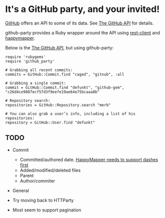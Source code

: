 # It's a GitHub party, and your invited!

[GitHub](http://github.com) offers an API to some of its data. See [The GitHub API](http://github.com/guides/the-github-api) for details.

github-party provides a Ruby wrapper around the API using [rest-client](http://rest-client.heroku.com/rdoc/) and [happymapper](http://happymapper.rubyforge.org/).

Below is the [The GitHub API](http://github.com/guides/the-github-api), but using github-party:

    
    require 'rubygems'
    require 'github_party'

    # Grabbing all recent commits:
    commits = GitHub::Commit.find "caged", "gitnub", :all

    # Grabbing a single commit:
    commit = GitHub::Commit.find "defunkt", "github-gem", "c26d4ce9807ecf57d3f9eefe19ae64e75bcaaa8b"

    # Repository search:
    repositories = GitHub::Repository.search "merb"

    # You can also grab a user’s info, including a list of his repositories:
    repository = GitHub::User.find "defunkt"

## TODO

 * Commit
   * Committed/authored date. [HappyMapper needs to support dashes first](http://jnunemaker.lighthouseapp.com/projects/20014-happy-mapper/tickets/6-specifying-attributeselements-with-dashes-fails)
   * Added/modified/deleted files
   * Parent
   * Author/commiter

 * General
  * Try moving back to HTTParty
  * Most seem to support pagination

